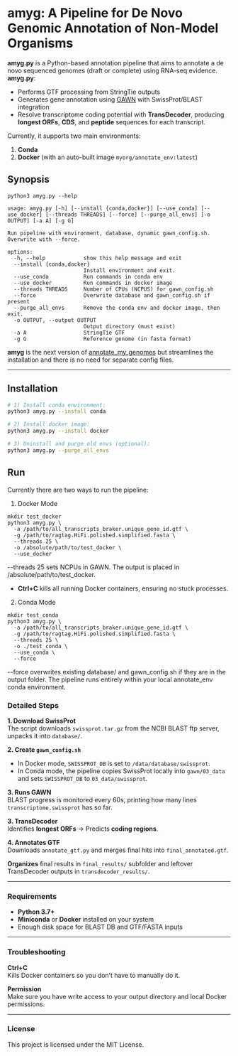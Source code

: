 # **amyg**: A Pipeline for De Novo Genomic Annotation of Non-Model Organisms

**amyg.py** is a Python-based annotation pipeline that aims to annotate a de novo sequenced genomes (draft or complete) using RNA-seq evidence. **amyg.py**:
- Performs GTF processing from StringTie outputs  
- Generates gene annotation using [GAWN](https://github.com/enormandeau/gawn) with SwissProt/BLAST integration  
- Resolve transcriptome coding potential with **TransDecoder**, producing **longest ORFs**, **CDS**, and **peptide** sequences for each transcript.     

Currently, it supports two main environments:

1. **Conda**  
2. **Docker** (with an auto-built image `myorg/annotate_env:latest`)

## Synopsis
```
python3 amyg.py --help

usage: amyg.py [-h] [--install {conda,docker}] [--use_conda] [--use_docker] [--threads THREADS] [--force] [--purge_all_envs] [-o OUTPUT] [-a A] [-g G]

Run pipeline with environment, database, dynamic gawn_config.sh. Overwrite with --force.

options:
  -h, --help            show this help message and exit
  --install {conda,docker}
                        Install environment and exit.
  --use_conda           Run commands in conda env
  --use_docker          Run commands in docker image
  --threads THREADS     Number of CPUs (NCPUS) for gawn_config.sh
  --force               Overwrite database and gawn_config.sh if present
  --purge_all_envs      Remove the conda env and docker image, then exit.
  -o OUTPUT, --output OUTPUT
                        Output directory (must exist)
  -a A                  StringTie GTF
  -g G                  Reference genome (in fasta format)
```

**amyg** is the next version of [annotate_my_genomes](https://github.com/cfarkas/annotate_my_genomes) but streamlines the installation and there is no need for separate config files.

---

## Installation

```bash
# 1) Install conda environment:
python3 amyg.py --install conda

# 2) Install docker image:
python3 amyg.py --install docker

# 3) Uninstall and purge old envs (optional):
python3 amyg.py --purge_all_envs
```

## Run
Currently there are two ways to run the pipeline:

1) Docker Mode
```
mkdir test_docker
python3 amyg.py \
  -a /path/to/all_transcripts_braker.unique_gene_id.gtf \
  -g /path/to/ragtag.HiFi.polished.simplified.fasta \
  --threads 25 \
  -o /absolute/path/to/test_docker \
  --use_docker
```
--threads 25 sets NCPUs in GAWN.
The output is placed in /absolute/path/to/test_docker.
- **Ctrl+C** kills all running Docker containers, ensuring no stuck processes.

2) Conda Mode
```
mkdir test_conda
python3 amyg.py \
  -a /path/to/all_transcripts_braker.unique_gene_id.gtf \
  -g /path/to/ragtag.HiFi.polished.simplified.fasta \
  --threads 25 \
  -o ./test_conda \
  --use_conda \
  --force
```
--force overwrites existing database/ and gawn_config.sh if they are in the output folder.
The pipeline runs entirely within your local annotate_env conda environment.


### Detailed Steps

**1. Download SwissProt**  
The script downloads `swissprot.tar.gz` from the NCBI BLAST ftp server, unpacks it into `database/`.

**2. Create `gawn_config.sh`**  
- In Docker mode, `SWISSPROT_DB` is set to `/data/database/swissprot`.
- In Conda mode, the pipeline copies SwissProt locally into `gawn/03_data` and sets `SWISSPROT_DB` to `03_data/swissprot`.

**3. Runs GAWN**  
BLAST progress is monitored every 60s, printing how many lines `transcriptome.swissprot` has so far.

**3. TransDecoder**  
Identifies **longest ORFs** → Predicts **coding regions**.

**4. Annotates GTF**  
Downloads `annotate_gtf.py` and merges final hits into `final_annotated.gtf`.

**Organizes** final results in `final_results/` subfolder and leftover TransDecoder outputs in `transdecoder_results/`.

---

### Requirements

- **Python 3.7+**  
- **Miniconda** or **Docker** installed on your system  
- Enough disk space for BLAST DB and GTF/FASTA inputs

---

### Troubleshooting

**Ctrl+C**  
Kills Docker containers so you don’t have to manually do it.

**Permission**  
Make sure you have write access to your output directory and local Docker permissions.

---

### License

This project is licensed under the MIT License.




